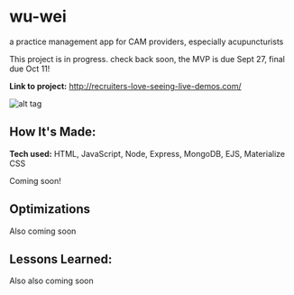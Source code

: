 # wu-wei
a practice management app for CAM providers, especially acupuncturists

This project is in progress. check back soon, the MVP is due Sept 27, final due Oct 11!

**Link to project:** http://recruiters-love-seeing-live-demos.com/

![alt tag](http://placecorgi.com/1200/650)

## How It's Made:

**Tech used:** HTML, JavaScript, Node, Express, MongoDB, EJS, Materialize CSS

Coming soon!

## Optimizations

Also coming soon

## Lessons Learned:

Also also coming soon
